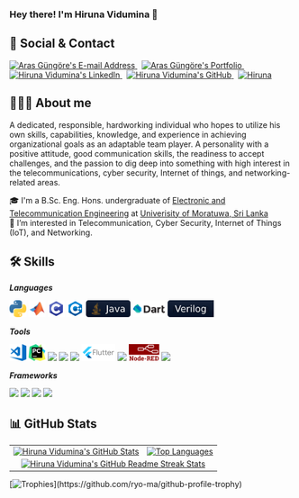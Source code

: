 ### Hey there! I'm Hiruna Vidumina 👋

## 📇 Social & Contact

<div align="left">
  <a href="mailto:hirunavidumina@gmail.com" target="_blank" rel="noreferrer"> <img alt="Aras Güngöre's E-mail Address" src="https://img.shields.io/badge/E&#8209;mail-D14836?style=for-the-badge&logo=gmail&logoColor=white" /> </a>
  &nbsp;
  <a href="https://hiruna-vidumina.github.io" target="_blank" rel="noreferrer"> <img alt="Aras Güngöre's Portfolio" src="https://img.shields.io/badge/Portfolio-08203A?style=for-the-badge&logo=About.me&logoColor=white" /> </a>
  &nbsp;
  <a href="https://www.linkedin.com/in/hiruna-vidumina" target="_blank" rel="noreferrer"> <img alt="Hiruna Vidumina's LinkedIn" src="https://img.shields.io/badge/LinkedIn-0077B5?style=for-the-badge&logo=linkedin&logoColor=white" /> </a>
  &nbsp;
  <a href="https://github.com/hiruna-vidumina" target="_blank" rel="noreferrer"> <img alt="Hiruna Vidumina's GitHub" src="https://img.shields.io/badge/GitHub-100000?style=for-the-badge&logo=github&logoColor=white" /> </a>
  &nbsp;
  <a href="https://www.hackerrank.com/hirunavidumina" target="_blank" rel="noreferrer"> <img alt=Hiruna Vidumina's HackerRank" src="https://img.shields.io/badge/HackerRank-2EC866?style=for-the-badge&logo=HackerRank&logoColor=white" /> </a>
</div>

## 👨🏻‍💻 About me

A dedicated, responsible, hardworking individual who hopes to utilize his own skills, capabilities, knowledge, and experience in achieving organizational goals as an adaptable team player. A personality with a positive attitude, good communication skills, the readiness to accept challenges, and the passion to dig deep into something with high interest in the telecommunications, cyber security, Internet of things, and networking-related areas.

🎓 I'm a B.Sc. Eng. Hons. undergraduate of [Electronic and Telecommunication Engineering](https://ent.uom.lk/) at [Univerisity of Moratuwa, Sri Lanka](https://uom.lk/)<br/>
👀 I’m interested in Telecommunication, Cyber Security, Internet of Things (IoT), and Networking.<br/>

## 🛠 Skills 
  
***Languages***

<p> 
<code><img height="30" src="https://github.com/hiruna-vidumina/hiruna-vidumina/blob/main/Logos/python.svg"></code>
<code><img height="30" src="https://github.com/hiruna-vidumina/hiruna-vidumina/blob/main/Logos/matlab.svg"></code>
<code><img height="30" src="https://github.com/hiruna-vidumina/hiruna-vidumina/blob/main/Logos/c.svg"></code>
<code><img height="30" src="https://github.com/hiruna-vidumina/hiruna-vidumina/blob/main/Logos/cPlusPlus.svg"></code>
<code><img height="30" src="https://github.com/hiruna-vidumina/hiruna-vidumina/blob/main/Logos/JavaSM.svg"></code>
<code><img height="30" src="https://github.com/hiruna-vidumina/hiruna-vidumina/blob/main/Logos/dart.png"></code>
<code><img height="30" src="https://github.com/hiruna-vidumina/hiruna-vidumina/blob/main/Logos/verilogSM.svg"></code>
</p>

***Tools***

<p>
<code><img height="30" src="https://github.com/hiruna-vidumina/hiruna-vidumina/blob/main/Logos/visualStudioCode.svg"></code>
<code><img height="30" src="https://github.com/hiruna-vidumina/hiruna-vidumina/blob/main/Logos/pycharm.svg"></code>
<code><img height="30" src="https://banner2.cleanpng.com/20180328/ezw/kisspng-solidworks-computer-aided-design-3d-computer-graph-work-5abb8876c7bd12.1780632115222396068181.jpg"></code>
<code><img height="30" src="https://upload.wikimedia.org/wikipedia/commons/f/f3/Altium_Designer_logo.png"></code>
<code><img height="30" src="https://upload.wikimedia.org/wikipedia/commons/2/2b/Atmel_logo_svg.svg"></code>
<code><img height="30" src="https://github.com/hiruna-vidumina/hiruna-vidumina/blob/main/Logos/flutter.svg"></code>
<code><img height="30" src="https://upload.wikimedia.org/wikipedia/commons/thumb/9/92/LaTeX_logo.svg/1200px-LaTeX_logo.svg.png"></code>
<code><img height="30" src="https://github.com/hiruna-vidumina/hiruna-vidumina/blob/main/Logos/NodeRedLogo.png"></code>
<code><img height="30" src="https://upload.wikimedia.org/wikipedia/commons/e/e0/Git-logo.svg"></code>
</p>

***Frameworks***

<p>
<code><img height="30" src="https://upload.wikimedia.org/wikipedia/commons/5/53/OpenCV_Logo_with_text.png"></code>
<code><img height="30" src="https://upload.wikimedia.org/wikipedia/commons/2/2d/Tensorflow_logo.svg"></code>
<code><img height="30" src="https://upload.wikimedia.org/wikipedia/commons/0/01/Created_with_Matplotlib-logo.svg"></code>
<code><img height="30" src="https://upload.wikimedia.org/wikipedia/commons/3/31/NumPy_logo_2020.svg"></code>
</p>
</div>


## 📊 GitHub Stats

<table>
  <tr>
    <td>
      <a href="https://github.com/anuraghazra/github-readme-stats"> <img src="https://github-readme-stats-arasgungore.vercel.app/api?username=hiruna-vidumina&hide_border=true&show_icons=true&count_private=true" alt="Hiruna Vidumina's GitHub Stats" /> </a>
    </td>
    <td>
      <a href="https://github.com/anuraghazra/github-readme-stats"> <img src="https://github-readme-stats-arasgungore.vercel.app/api/top-langs/?username=hiruna-vidumina&hide_border=true&langs_count=8&layout=compact&count_private=true" alt="Top Languages" /> </a>
    </td>
  </tr>
  <tr>
    <td colspan=2 align="center">
      <a href="https://git.io/streak-stats"> <img src="http://github-readme-streak-stats.herokuapp.com?user=hiruna-vidumina&hide_border=true&background=f6f8fa&currStreakLabel=000000&date_format=j%20M%5B%20Y%5D" alt="Hiruna Vidumina's GitHub Readme Streak Stats" /> </a>
    </td>
  </tr>
</table>

<!--
<table>
  <tr>
    <td colspan=2 align="center">
      <a href="https://github.com/vn7n24fzkq/github-profile-summary-cards"> <img src="http://github-profile-summary-cards.vercel.app/api/cards/profile-details?username=arasgungore&theme=default" alt="Hiruna Vidumina's Profile Details" /> </a>
    </td>
  </tr>
  <tr>
    <td>
      <a href="https://github.com/vn7n24fzkq/github-profile-summary-cards"> <img src="http://github-profile-summary-cards.vercel.app/api/cards/repos-per-language?username=arasgungore&theme=default" alt="Top Languages by Repo" /> </a>
    </td>
    <td>
      <a href="https://github.com/vn7n24fzkq/github-profile-summary-cards"> <img src="http://github-profile-summary-cards.vercel.app/api/cards/most-commit-language?username=arasgungore&theme=default" alt="Top Languages by Commit" /> </a>
    </td>
  </tr>
  <tr>
    <td>
      <a href="https://github.com/vn7n24fzkq/github-profile-summary-cards"> <img src="http://github-profile-summary-cards.vercel.app/api/cards/stats?username=arasgungore&theme=default" alt="Stats" /> </a>
    </td>
    <td>
      <a href="https://github.com/vn7n24fzkq/github-profile-summary-cards"> <img src="http://github-profile-summary-cards.vercel.app/api/cards/productive-time?username=arasgungore&theme=default&utcOffset=8" alt="Commits" /> </a>
    </td>
  </tr>
</table>
-->

[![Trophies](https://github-profile-trophy-arasgungore.vercel.app/?username=hiruna-vidumina&no-frame=true&no-bg=true&theme=juicyfresh&column=8&margin-w=5&margin-h=5&rank=-?)](https://github.com/ryo-ma/github-profile-trophy)
